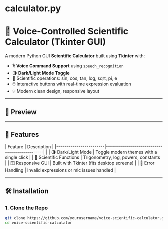# calculator.py
# 🧮 Voice-Controlled Scientific Calculator (Tkinter GUI)

A modern Python GUI **Scientific Calculator** built using **Tkinter** with:

- 🎙️ **Voice Command Support** using `speech_recognition`
- 🌗 **Dark/Light Mode Toggle**
- 🧠 Scientific operations: sin, cos, tan, log, sqrt, pi, e
- 🖱️ Interactive buttons with real-time expression evaluation
- 💡 Modern clean design, responsive layout

---

## 📸 Preview



---

## 🚀 Features

| Feature                | Description                                   |
|------------------------|-----------------------------------------------|     |
| 🌗 Dark/Light Mode      | Toggle modern themes with a single click      |
| 🧠 Scientific Functions | Trigonometry, log, powers, constants          |
| 🪟 Responsive GUI       | Built with Tkinter (fits desktop screens)     |
| 🎯 Error Handling       | Invalid expressions or mic issues handled     |

---

## 🛠 Installation

### 1. Clone the Repo
```bash
git clone https://github.com/yourusername/voice-scientific-calculator.git
cd voice-scientific-calculator
